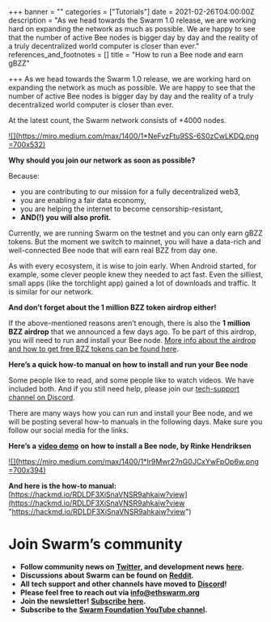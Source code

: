 +++
banner = ""
categories = ["Tutorials"]
date = 2021-02-26T04:00:00Z
description = "As we head towards the Swarm 1.0 release, we are working hard on expanding the network as much as possible. We are happy to see that the number of active Bee nodes is bigger day by day and the reality of a truly decentralized world computer is closer than ever."
references_and_footnotes = []
title = "How to run a Bee node and earn gBZZ"

+++
As we head towards the Swarm 1.0 release, we are working hard on expanding the network as much as possible. We are happy to see that the number of active Bee nodes is bigger day by day and the reality of a truly decentralized world computer is closer than ever.

At the latest count, the Swarm network consists of +4000 nodes.

[![](https://miro.medium.com/max/1400/1*NeFvzFtu9SS-6S0zCwLKDQ.png =700x532)](https://youtu.be/P7cU9UCRBwI)

**Why should you join our network as soon as possible?**

Because:

* you are contributing to our mission for a fully decentralized web3,
* you are enabling a fair data economy,
* you are helping the internet to become censorship-resistant,
* **AND(!) you will also profit.**

Currently, we are running Swarm on the testnet and you can only earn gBZZ tokens. But the moment we switch to mainnet, you will have a data-rich and well-connected Bee node that will earn real BZZ from day one.

As with every ecosystem, it is wise to join early. When Android started, for example, some clever people knew they needed to act fast. Even the silliest, small apps (like the torchlight app) gained a lot of downloads and traffic. It is similar for our network.

**And don’t forget about the 1 million BZZ token airdrop either!**

If the above-mentioned reasons aren’t enough, there is also the **1 million BZZ airdrop** that we announced a few days ago. To be part of this airdrop, you will need to run and install your Bee node. [More info about the airdrop and how to get free BZZ tokens can be found here](https://bit.ly/2Ov1bdG).

**Here’s a quick how-to manual on how to install and run your Bee node**

Some people like to read, and some people like to watch videos. We have included both. And if you still need help, please join our [tech-support channel on Discord](https://discord.gg/ykCupZMuww).

There are many ways how you can run and install your Bee node, and we will be posting several how-to manuals in the following days. Make sure you follow our social media for the links.

**Here’s a** [**video demo**](https://youtu.be/P7cU9UCRBwI) **on how to install a Bee node, by Rinke Hendriksen**

[![](https://miro.medium.com/max/1400/1*lr9Mwr27nG0JCxYwFpOp6w.png =700x394)](https://youtu.be/P7cU9UCRBwI)

**And here is the how-to manual:** [https://hackmd.io/RDLDF3XiSnaVNSR9ahkaiw?view](https://hackmd.io/RDLDF3XiSnaVNSR9ahkaiw?view "https://hackmd.io/RDLDF3XiSnaVNSR9ahkaiw?view")

# Join Swarm’s community

* **Follow community news on** [**Twitter**](https://twitter.com/ethswarmhive)**, and development news** [**here**](https://twitter.com/ethswarm)**.**
* **Discussions about Swarm can be found on** [**Reddit**](https://www.reddit.com/r/ethswarm/)**.**
* **All tech support and other channels have moved to** [**Discord**](https://discord.gg/wdghaQsGq5)**!**
* **Please feel free to reach out via info@ethswarm.org**
* **Join the newsletter!** [**Subscribe here**](https://www.ethswarm.org/newsletter.html)**.**
* **Subscribe to the** [**Swarm Foundation YouTube channel**](https://www.youtube.com/channel/UCu6ywn9MTqdREuE6xuRkskA/videos)**.**